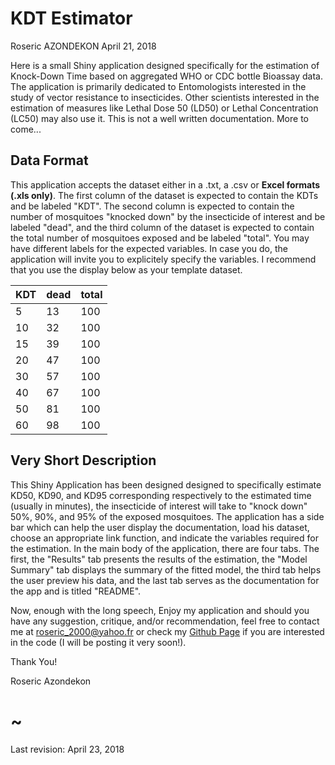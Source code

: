 KDT Estimator
================
Roseric AZONDEKON
April 21, 2018

Here is a small Shiny application designed specifically for the estimation of Knock-Down Time based on aggregated WHO or CDC bottle Bioassay data. The application is primarily dedicated to Entomologists interested in the study of vector resistance to insecticides. Other scientists interested in the estimation of measures like Lethal Dose 50 (LD50) or Lethal Concentration (LC50) may also use it. This is not a well written documentation. More to come...

Data Format
-----------

This application accepts the dataset either in a .txt, a .csv or **Excel formats (.xls only)**. The first column of the dataset is expected to contain the KDTs and be labeled "KDT". The second column is expected to contain the number of mosquitoes "knocked down" by the insecticide of interest and be labeled "dead", and the third column of the dataset is expected to contain the total number of mosquitoes exposed and be labeled "total". You may have different labels for the expected variables. In case you do, the application will invite you to explicitely specify the variables. I recommend that you use the display below as your template dataset.

| KDT | dead | total |
|:----|:-----|:------|
| 5   | 13   | 100   |
| 10  | 32   | 100   |
| 15  | 39   | 100   |
| 20  | 47   | 100   |
| 30  | 57   | 100   |
| 40  | 67   | 100   |
| 50  | 81   | 100   |
| 60  | 98   | 100   |

Very Short Description
----------------------

This Shiny Application has been designed designed to specifically estimate KD50, KD90, and KD95 corresponding respectively to the estimated time (usually in minutes), the insecticide of interest will take to "knock down" 50%, 90%, and 95% of the exposed mosquitoes. The application has a side bar which can help the user display the documentation, load his dataset, choose an appropriate link function, and indicate the variables required for the estimation. In the main body of the application, there are four tabs. The first, the "Results" tab presents the results of the estimation, the "Model Summary" tab displays the summary of the fitted model, the third tab helps the user preview his data, and the last tab serves as the documentation for the app and is titled "README".

Now, enough with the long speech, Enjoy my application and should you have any suggestion, critique, and/or recommendation, feel free to contact me at <roseric_2000@yahoo.fr> or check my [Github Page](https://github.com/rosericazondekon) if you are interested in the code (I will be posting it very soon!).

Thank You!

Roseric Azondekon

~
=

Last revision: April 23, 2018

